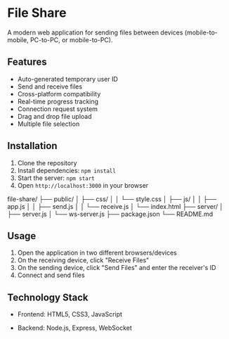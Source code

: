 # File Share

A modern web application for sending files between devices (mobile-to-mobile, PC-to-PC, or mobile-to-PC).

## Features

- Auto-generated temporary user ID
- Send and receive files
- Cross-platform compatibility
- Real-time progress tracking
- Connection request system
- Drag and drop file upload
- Multiple file selection

## Installation

1. Clone the repository
2. Install dependencies: `npm install`
3. Start the server: `npm start`
4. Open `http://localhost:3000` in your browser

file-share/
├── public/
│   ├── css/
│   │   └── style.css
│   ├── js/
│   │   ├── app.js
│   │   ├── send.js
│   │   └── receive.js
│   └── index.html
├── server/
│   ├── server.js
│   └── ws-server.js
├── package.json
└── README.md

## Usage

1. Open the application in two different browsers/devices
2. On the receiving device, click "Receive Files"
3. On the sending device, click "Send Files" and enter the receiver's ID
4. Connect and send files

## Technology Stack

- Frontend: HTML5, CSS3, JavaScript

- Backend: Node.js, Express, WebSocket

